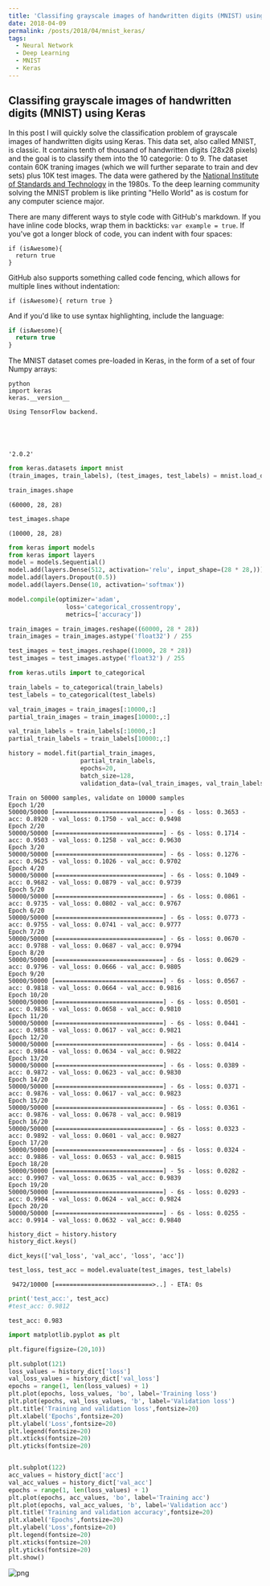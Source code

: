 ```yaml
---
title: 'Classifing grayscale images of handwritten digits (MNIST) using Keras '
date: 2018-04-09
permalink: /posts/2018/04/mnist_keras/
tags:
  - Neural Network
  - Deep Learning
  - MNIST
  - Keras
---
```


## Classifing grayscale images of handwritten digits (MNIST) using Keras 

In this post I will quickly solve the classification problem of grayscale images of handwritten digits using Keras. This data set, also called MNIST, is classic. It contains tenth of thousand of handwritten digits (28x28 pixels) and the goal is to classify them into the 10 categorie: 0 to 9. The dataset contain 60K traning images (which we will further separate to train and dev sets) plus 10K test images. The data were gathered by the [National Institute of Standards and Technology](https://www.nist.gov/) in the 1980s. To the deep learning community solving the MNIST problem is like printing "Hello World" as is costum for any computer science major.


There are many different ways to style code with GitHub's markdown. If you have inline code blocks, wrap them in backticks: `var example = true`.  If you've got a longer block of code, you can indent with four spaces:

    if (isAwesome){
      return true
    }

GitHub also supports something called code fencing, which allows for multiple lines without indentation:

`
if (isAwesome){
  return true
}
`

And if you'd like to use syntax highlighting, include the language:

```javascript
if (isAwesome){
  return true
}
```

The MNIST dataset comes pre-loaded in Keras, in the form of a set of four Numpy arrays:


```
python
import keras
keras.__version__
```

    Using TensorFlow backend.





    '2.0.2'




```python
from keras.datasets import mnist
(train_images, train_labels), (test_images, test_labels) = mnist.load_data('/home/f643954/datasets/mnist.npz')
```


```python
train_images.shape
```




    (60000, 28, 28)




```python
test_images.shape
```




    (10000, 28, 28)




```python
from keras import models
from keras import layers
model = models.Sequential()
model.add(layers.Dense(512, activation='relu', input_shape=(28 * 28,)))
model.add(layers.Dropout(0.5))
model.add(layers.Dense(10, activation='softmax'))
```


```python
model.compile(optimizer='adam',
                loss='categorical_crossentropy',
                metrics=['accuracy'])
```


```python
train_images = train_images.reshape((60000, 28 * 28))
train_images = train_images.astype('float32') / 255

test_images = test_images.reshape((10000, 28 * 28))
test_images = test_images.astype('float32') / 255
```


```python
from keras.utils import to_categorical

train_labels = to_categorical(train_labels)
test_labels = to_categorical(test_labels)
```


```python
val_train_images = train_images[:10000,:]
partial_train_images = train_images[10000:,:]

val_train_labels = train_labels[:10000,:]
partial_train_labels = train_labels[10000:,:]
```


```python
history = model.fit(partial_train_images, 
                    partial_train_labels, 
                    epochs=20, 
                    batch_size=128, 
                    validation_data=(val_train_images, val_train_labels))
```

    Train on 50000 samples, validate on 10000 samples
    Epoch 1/20
    50000/50000 [==============================] - 6s - loss: 0.3653 - acc: 0.8920 - val_loss: 0.1750 - val_acc: 0.9498
    Epoch 2/20
    50000/50000 [==============================] - 6s - loss: 0.1714 - acc: 0.9503 - val_loss: 0.1258 - val_acc: 0.9630
    Epoch 3/20
    50000/50000 [==============================] - 6s - loss: 0.1276 - acc: 0.9625 - val_loss: 0.1026 - val_acc: 0.9702
    Epoch 4/20
    50000/50000 [==============================] - 6s - loss: 0.1049 - acc: 0.9682 - val_loss: 0.0879 - val_acc: 0.9739
    Epoch 5/20
    50000/50000 [==============================] - 6s - loss: 0.0861 - acc: 0.9735 - val_loss: 0.0802 - val_acc: 0.9767
    Epoch 6/20
    50000/50000 [==============================] - 6s - loss: 0.0773 - acc: 0.9755 - val_loss: 0.0741 - val_acc: 0.9777
    Epoch 7/20
    50000/50000 [==============================] - 6s - loss: 0.0670 - acc: 0.9788 - val_loss: 0.0687 - val_acc: 0.9794
    Epoch 8/20
    50000/50000 [==============================] - 6s - loss: 0.0629 - acc: 0.9796 - val_loss: 0.0666 - val_acc: 0.9805
    Epoch 9/20
    50000/50000 [==============================] - 6s - loss: 0.0567 - acc: 0.9818 - val_loss: 0.0664 - val_acc: 0.9816
    Epoch 10/20
    50000/50000 [==============================] - 6s - loss: 0.0501 - acc: 0.9836 - val_loss: 0.0658 - val_acc: 0.9810
    Epoch 11/20
    50000/50000 [==============================] - 6s - loss: 0.0441 - acc: 0.9858 - val_loss: 0.0617 - val_acc: 0.9821
    Epoch 12/20
    50000/50000 [==============================] - 6s - loss: 0.0414 - acc: 0.9864 - val_loss: 0.0634 - val_acc: 0.9822
    Epoch 13/20
    50000/50000 [==============================] - 6s - loss: 0.0389 - acc: 0.9872 - val_loss: 0.0623 - val_acc: 0.9830
    Epoch 14/20
    50000/50000 [==============================] - 6s - loss: 0.0371 - acc: 0.9876 - val_loss: 0.0617 - val_acc: 0.9823
    Epoch 15/20
    50000/50000 [==============================] - 6s - loss: 0.0361 - acc: 0.9876 - val_loss: 0.0678 - val_acc: 0.9819
    Epoch 16/20
    50000/50000 [==============================] - 6s - loss: 0.0323 - acc: 0.9892 - val_loss: 0.0601 - val_acc: 0.9827
    Epoch 17/20
    50000/50000 [==============================] - 6s - loss: 0.0324 - acc: 0.9886 - val_loss: 0.0653 - val_acc: 0.9815
    Epoch 18/20
    50000/50000 [==============================] - 5s - loss: 0.0282 - acc: 0.9907 - val_loss: 0.0635 - val_acc: 0.9839
    Epoch 19/20
    50000/50000 [==============================] - 6s - loss: 0.0293 - acc: 0.9904 - val_loss: 0.0624 - val_acc: 0.9824
    Epoch 20/20
    50000/50000 [==============================] - 6s - loss: 0.0255 - acc: 0.9914 - val_loss: 0.0632 - val_acc: 0.9840



```python
history_dict = history.history
history_dict.keys()
```




    dict_keys(['val_loss', 'val_acc', 'loss', 'acc'])




```python
test_loss, test_acc = model.evaluate(test_images, test_labels)
```

     9472/10000 [===========================>..] - ETA: 0s


```python
print('test_acc:', test_acc)
#test_acc: 0.9812
```

    test_acc: 0.983



```python
import matplotlib.pyplot as plt

plt.figure(figsize=(20,10))

plt.subplot(121)
loss_values = history_dict['loss']
val_loss_values = history_dict['val_loss']
epochs = range(1, len(loss_values) + 1)
plt.plot(epochs, loss_values, 'bo', label='Training loss')
plt.plot(epochs, val_loss_values, 'b', label='Validation loss')
plt.title('Training and validation loss',fontsize=20)
plt.xlabel('Epochs',fontsize=20)
plt.ylabel('Loss',fontsize=20)
plt.legend(fontsize=20)
plt.xticks(fontsize=20)
plt.yticks(fontsize=20)


plt.subplot(122)
acc_values = history_dict['acc']
val_acc_values = history_dict['val_acc']
epochs = range(1, len(loss_values) + 1)
plt.plot(epochs, acc_values, 'bo', label='Training acc')
plt.plot(epochs, val_acc_values, 'b', label='Validation acc')
plt.title('Training and validation accuracy',fontsize=20)
plt.xlabel('Epochs',fontsize=20)
plt.ylabel('Loss',fontsize=20)
plt.legend(fontsize=20)
plt.xticks(fontsize=20)
plt.yticks(fontsize=20)
plt.show()
```


![png](output_13_0.png)



```python

```

